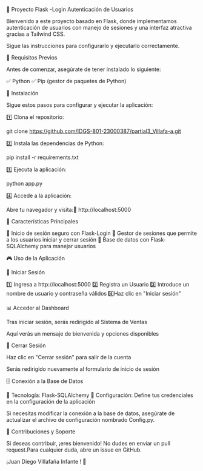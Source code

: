 🎯 Proyecto Flask -Login  Autenticación de Usuarios

Bienvenido a este proyecto basado en Flask, donde implementamos autenticación de usuarios con manejo de sesiones y una interfaz atractiva gracias a Tailwind CSS. 

Sigue las instrucciones para configurarlo y ejecutarlo correctamente.

📌 Requisitos Previos

Antes de comenzar, asegúrate de tener instalado lo siguiente:

✅ Python 
✅ Pip (gestor de paquetes de Python)

🚀 Instalación

Sigue estos pasos para configurar y ejecutar la aplicación:

1️⃣ Clona el repositorio:

git clone https://github.com/IDGS-801-23000387/partial3_Villafa-a.git


2️⃣ Instala las dependencias de Python:

pip install -r requirements.txt

3️⃣ Ejecuta la aplicación:

python app.py

4️⃣ Accede a la aplicación:

Abre tu navegador y visita:🔗 http://localhost:5000

📝 Características Principales

🔹 Inicio de sesión seguro con Flask-Login
🔹 Gestor de sesiones que permite a los usuarios iniciar y cerrar sesión
🔹 Base de datos con Flask-SQLAlchemy para manejar usuarios

🎮 Uso de la Aplicación

🔑 Iniciar Sesión

1️⃣ Ingresa a http://localhost:5000
2️⃣ Registra un Usuario 
3️⃣ Introduce un nombre de usuario y contraseña válidos
4️⃣Haz clic en "Iniciar sesión"

📊 Acceder al Dashboard

Tras iniciar sesión, serás redirigido al Sistema de Ventas

Aquí verás un mensaje de bienvenida y opciones disponibles

🚪 Cerrar Sesión

Haz clic en "Cerrar sesión" para salir de la cuenta

Serás redirigido nuevamente al formulario de inicio de sesión

🗄️ Conexión a la Base de Datos

📌 Tecnología: Flask-SQLAlchemy
📌 Configuración: Define tus credenciales en la configuración de la aplicación

Si necesitas modificar la conexión a la base de datos, asegúrate de actualizar el archivo de configuración nombrado Config.py.

🎯 Contribuciones y Soporte

Si deseas contribuir, ¡eres bienvenido! No dudes en  enviar un pull request.Para cualquier duda, abre un issue en GitHub.

¡Juan Diego VIllafaña Infante ! 🚀

